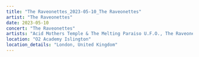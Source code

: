 ```yaml
---
title: "The Raveonettes_2023-05-10_The Raveonettes"
artist: "The Raveonettes"
date: 2023-05-10
concert: "The Raveonettes"
artists: "Acid Mothers Temple & The Melting Paraiso U.F.O., The Raveonettes, Annabelle Chairlegs, Acid Dad"
location: "O2 Academy Islington"
location_details: "London, United Kingdom"
---
```

